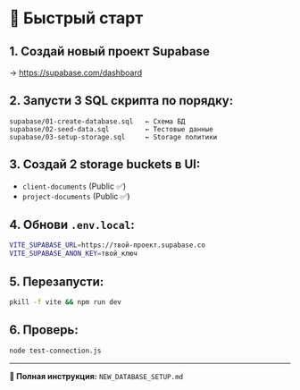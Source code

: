 # 🚀 Быстрый старт

## 1. Создай новый проект Supabase
→ https://supabase.com/dashboard

## 2. Запусти 3 SQL скрипта по порядку:
```
supabase/01-create-database.sql   ← Схема БД
supabase/02-seed-data.sql         ← Тестовые данные
supabase/03-setup-storage.sql     ← Storage политики
```

## 3. Создай 2 storage buckets в UI:
- `client-documents` (Public ✅)
- `project-documents` (Public ✅)

## 4. Обнови `.env.local`:
```bash
VITE_SUPABASE_URL=https://твой-проект.supabase.co
VITE_SUPABASE_ANON_KEY=твой_ключ
```

## 5. Перезапусти:
```bash
pkill -f vite && npm run dev
```

## 6. Проверь:
```bash
node test-connection.js
```

---

**📖 Полная инструкция:** `NEW_DATABASE_SETUP.md`

